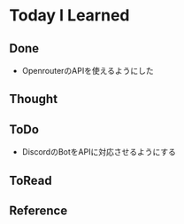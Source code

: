 # Today I Learned

## Done
- OpenrouterのAPIを使えるようにした

## Thought

## ToDo
- DiscordのBotをAPIに対応させるようにする

## ToRead

## Reference
